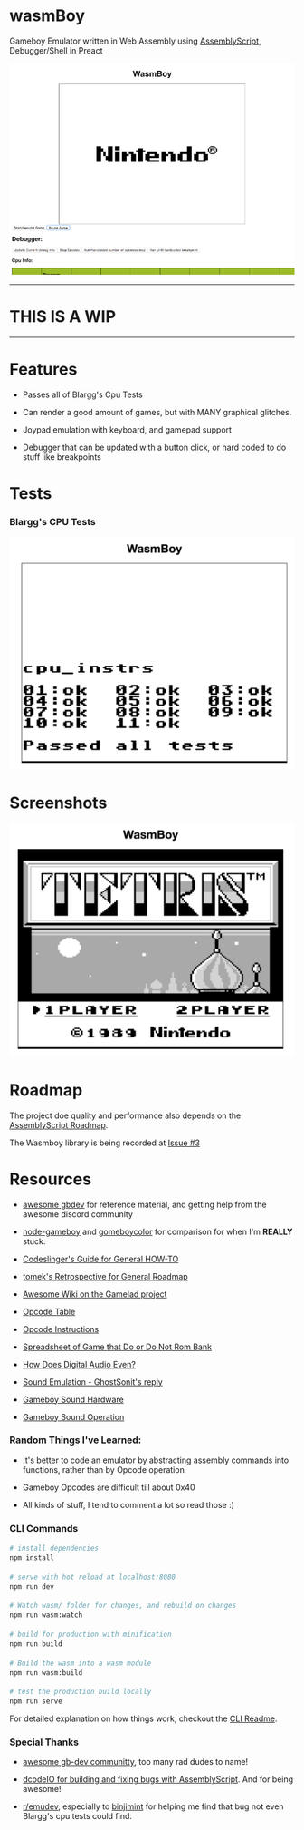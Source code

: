 # wasmBoy
Gameboy Emulator written in Web Assembly using [AssemblyScript](https://github.com/AssemblyScript/assemblyscript), Debugger/Shell in Preact

![WasmBoy Alpha Screenshot](./docs/alphaScreenshot.png)

---
# THIS IS A WIP
---

# Features

* Passes all of Blargg's Cpu Tests

* Can render a good amount of games, but with MANY graphical glitches.

* Joypad emulation with keyboard, and gamepad support

* Debugger that can be updated with a button click, or hard coded to do stuff like breakpoints

# Tests

### Blargg's CPU Tests

![Passing Blargg Cpu tests](./docs/blarggCpuTest.png)

# Screenshots

![Tetris with some graphical bugs probably](./docs/brokenTetris.png)

# Roadmap

The project doe quality and performance also depends on the [AssemblyScript Roadmap](https://github.com/AssemblyScript/assemblyscript/wiki/Status-and-Roadmap).

The Wasmboy library is being recorded at [Issue #3](https://github.com/torch2424/wasmBoy/issues/3)

# Resources

* [awesome gbdev](https://github.com/avivace/awesome-gbdev) for reference material, and getting help from the awesome discord community

* [node-gameboy](https://github.com/nakardo/node-gameboy) and [gomeboycolor](https://github.com/djhworld/gomeboycolor) for comparison for when I'm **REALLY** stuck.

* [Codeslinger's Guide for General HOW-TO](http://www.codeslinger.co.uk/pages/projects/gameboy.html)

* [tomek's Retrospective for General Roadmap](http://blog.rekawek.eu/2017/02/09/coffee-gb/)

* [Awesome Wiki on the Gamelad project](https://github.com/Dooskington/GameLad/wiki)

* [Opcode Table](http://pastraiser.com/cpu/gameboy/gameboy_opcodes.html)

* [Opcode Instructions](https://rednex.github.io/rgbds/gbz80.7.html)

* [Spreadsheet of Game that Do or Do Not Rom Bank](https://docs.google.com/spreadsheets/d/1cOS__xEj8bBT7cqEDgJcYStKuFAS8mMA4uErx9kA40M/edit#gid=1827536881)

* [How Does Digital Audio Even?](https://www.youtube.com/watch?v=1RIA9U5oXro)

* [Sound Emulation - GhostSonit's reply](https://www.reddit.com/r/EmuDev/comments/5gkwi5/gb_apu_sound_emulation/)

* [Gameboy Sound Hardware](http://gbdev.gg8.se/wiki/articles/Gameboy_sound_hardware)

* [Gameboy Sound Operation](https://gist.github.com/drhelius/3652407)

### Random Things I've Learned:

* It's better to code an emulator by abstracting assembly commands into functions, rather than by Opcode operation

* Gameboy Opcodes are difficult till about 0x40

* All kinds of stuff, I tend to comment a lot so read those :)

### CLI Commands

``` bash
# install dependencies
npm install

# serve with hot reload at localhost:8080
npm run dev

# Watch wasm/ folder for changes, and rebuild on changes
npm run wasm:watch

# build for production with minification
npm run build

# Build the wasm into a wasm module
npm run wasm:build

# test the production build locally
npm run serve
```

For detailed explanation on how things work, checkout the [CLI Readme](https://github.com/developit/preact-cli/blob/master/README.md).

### Special Thanks

* [awesome gb-dev communitty](https://github.com/avivace/awesome-gbdev), too many rad dudes to name!

* [dcodeIO for building and fixing bugs with AssemblyScript](https://github.com/AssemblyScript/assemblyscript). And for being awesome!

* [r/emudev](https://www.reddit.com/r/EmuDev/), especially to [binjimint](https://www.reddit.com/r/EmuDev/comments/7y2bux/gameboy_gb_graphical_bugs_game_writes_zeroes_into/dudlj3w/) for helping me find that bug not even Blargg's cpu tests could find.
